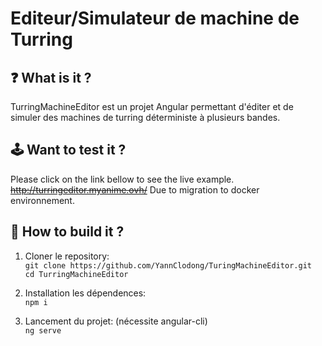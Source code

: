 # Editeur/Simulateur de machine de Turring

## ❓ What is it ?
TurringMachineEditor est un projet Angular permettant d'éditer et de simuler des machines de turring déterministe à plusieurs bandes.

## 🕹️ Want to test it ?

Please click on the link bellow to see the live example.<br>
~~http://turringeditor.myanime.ovh/~~ Due to migration to docker environnement.

## 🚀 How to build it ?

1. Cloner le repository: <br>
``git clone https://github.com/YannClodong/TuringMachineEditor.git``<br>
``cd TurringMachineEditor``

2. Installation les dépendences: <br>
``npm i``

3. Lancement du projet: (nécessite angular-cli) <br>
``ng serve``
